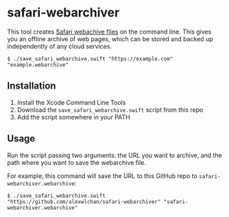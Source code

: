 # safari-webarchiver

This tool creates [Safari webachive files](https://en.wikipedia.org/wiki/Webarchive) on the command line.
This gives you an offline archive of web pages, which can be stored and backed up independently of any cloud services.

```console
$ ./save_safari_webarchive.swift "https://example.com" "example.webarchive"
```

## Installation

1.  Install the Xcode Command Line Tools
2.  Download the `save_safari_webarchive.swift` script from this repo
3.  Add the script somewhere in your PATH

## Usage

Run the script passing two arguments: the URL you want to archive, and the path where you want to save the webarchive file.

For example, this command will save the URL to this GitHub repo to `safari-webarchiver.webarchive`:

```console
$ ./save_safari_webarchive.swift "https://github.com/alexwlchan/safari-webarchiver" "safari-webarchiver.webarchive"
```
